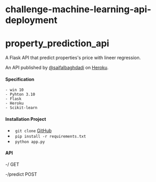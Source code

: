 # challenge-machine-learning-api-deployment

# property_prediction_api
A Flask API that predict properties's price with lineer regression.

An API published by [@saifalbaghdadi](https://www.linkedin.com/in/saif-malkshahi/) on [Heroku](https://saif99.herokuapp.com/).

#### Specification
```
- win 10
- Pyhton 3.10
- Flask
- Heroku
- Scikit-learn
```
#### Installation Project

- ` git clone` [GitHub](https://github.com/saifalbaghdadi/challenge_API_deployment.git)
- ` pip install -r requirements.txt`
- ` python app.py`

#### API
-/
GET

-/predict
POST

